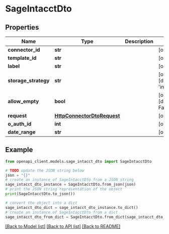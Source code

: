 # SageIntacctDto


## Properties

Name | Type | Description | Notes
------------ | ------------- | ------------- | -------------
**connector_id** | **str** |  | [optional] 
**template_id** | **str** |  | [optional] 
**label** | **str** |  | [optional] 
**storage_strategy** | **str** |  | [optional] [default to 'incremental']
**allow_empty** | **bool** |  | [optional] [default to False]
**request** | [**HttpConnectorDtoRequest**](HttpConnectorDtoRequest.md) |  | [optional] 
**o_auth_id** | **int** |  | [optional] 
**date_range** | **str** |  | [optional] 

## Example

```python
from openapi_client.models.sage_intacct_dto import SageIntacctDto

# TODO update the JSON string below
json = "{}"
# create an instance of SageIntacctDto from a JSON string
sage_intacct_dto_instance = SageIntacctDto.from_json(json)
# print the JSON string representation of the object
print(SageIntacctDto.to_json())

# convert the object into a dict
sage_intacct_dto_dict = sage_intacct_dto_instance.to_dict()
# create an instance of SageIntacctDto from a dict
sage_intacct_dto_from_dict = SageIntacctDto.from_dict(sage_intacct_dto_dict)
```
[[Back to Model list]](../README.md#documentation-for-models) [[Back to API list]](../README.md#documentation-for-api-endpoints) [[Back to README]](../README.md)


